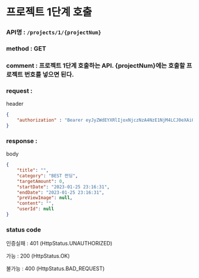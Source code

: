 # 프로젝트 1단계 호출
### API명 : `/projects/1/{projectNum}`

### method : GET

### comment : 프로젝트 1단계 호출하는 API. {projectNum}에는 호출할 프로젝트 번호를 넣으면 된다.

### request :

header
~~~json
{
    "authorization" : "Bearer eyJyZWdEYXRlIjoxNjczNzA4NzE1NjM4LCJ0eXAiOiJKV1QiLCJhbGciOiJIUzM4NCJ9.eyJ1c2VyTnVtIjoxLCJuaWNrTmFtZSI6IuyghOq1reuFuOyYiOyekOuekSIsImxvZ2luVGltZSI6IjIwMjMtMDEtMTUgMDA6MDU6MTUiLCJleHAiOjE3MDUyNDQ3MTV9.ZKuwrIUjDV8l44QzGgt-Uub6c1u8o68nYYWIkRfXVbidtBNVkpAanQ7FU2TS3qsS"
}
~~~

### response :

body
~~~json
{
    "title": "",
    "category": "BEST 펀딩",
    "targetAmount": 0,
    "startDate": "2023-01-25 23:16:31",
    "endDate": "2023-01-25 23:16:31",
    "preViewImage": null,
    "content": "",
    "userId": null
}
~~~

### status code
인증실패 : 401 (HttpStatus.UNAUTHORIZED)

가능 : 200 (HttpStatus.OK)

불가능 : 400 (HttpStatus.BAD_REQUEST)